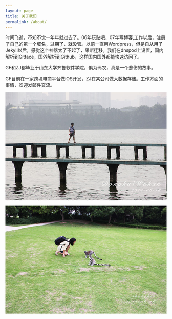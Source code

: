 ```yaml
---
layout: page
title: 关于我们
permalink: /about/
---
```


时间飞逝，不知不觉一年年就过去了。06年玩贴吧，07年写博客,工作以后，注册了自己的第一个域名，过期了，就没管。以前一直用Wordpress，但是自从用了Jekyll以后，感觉这个神器太了不起了，果断迁移。我们在dnspod上设置，国内解析到Gitface，国外解析到Github，这样国内国外都能快速访问了。

GF和ZJ都毕业于山东大学齐鲁软件学院，俱为码农，真是一个悲伤的故事。

GF目前在一家跨境电商平台做iOS开发，ZJ在某公司做大数据存储。工作方面的事情，欢迎发邮件交流。

<p><img src="/images/body-gf.jpg" alt="GF的照片" /></p>
<p><img src="/images/body-zj.jpg" alt="ZJ的照片" /></p>